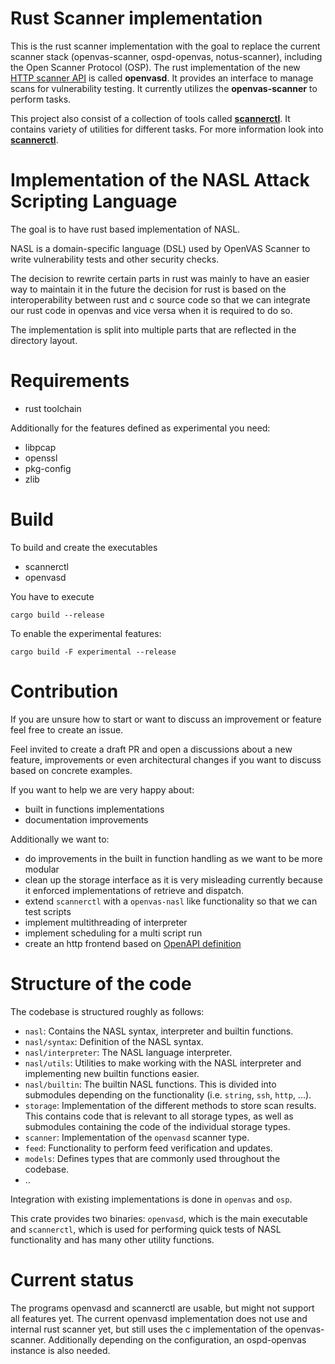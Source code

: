 # Rust Scanner implementation

This is the rust scanner implementation with the goal to replace the current scanner stack
(openvas-scanner, ospd-openvas, notus-scanner), including the Open Scanner Protocol (OSP). The rust implementation of the new [HTTP scanner API](https://greenbone.github.io/scanner-api/) is called
**openvasd**. It provides an interface to manage scans for vulnerability testing. It currently utilizes the **openvas-scanner** to perform tasks.

This project also consist of a collection of tools called [**scannerctl**](./src/scannerctl/README.md). It contains variety of utilities for different tasks. For more information look into [**scannerctl**](./src/scannerctl/README.md).

# Implementation of the NASL Attack Scripting Language

The goal is to have rust based implementation of NASL.

NASL is a domain-specific language (DSL) used by OpenVAS Scanner to write vulnerability tests and other security checks.

The decision to rewrite certain parts in rust was mainly to have an easier way to maintain it in the future the decision for rust is based on the interoperability between rust and c source code so that we can integrate our rust code in openvas and vice versa when it is required to do so.

The implementation is split into multiple parts that are reflected in the directory layout.

# Requirements

- rust toolchain

Additionally for the features defined as experimental you need:

- libpcap
- openssl
- pkg-config
- zlib

# Build

To build and create the executables

- scannerctl
- openvasd

You have to execute
```
cargo build --release
```

To enable the experimental features:

```
cargo build -F experimental --release
```

# Contribution

If you are unsure how to start or want to discuss an improvement or feature feel free to create an issue.

Feel invited to create a draft PR and open a discussions about a new feature, improvements or even architectural changes if you want to discuss based on concrete examples.

If you want to help we are very happy about:

- built in functions implementations
- documentation improvements

Additionally we want to:

- do improvements in the built in function handling as we want to be more modular
- clean up the storage interface as it is very misleading currently because it enforced implementations of retrieve and dispatch.
- extend `scannerctl` with a `openvas-nasl` like functionality so that we can test scripts
- implement multithreading of interpreter
- implement scheduling for a multi script run
- create an http frontend based on [OpenAPI definition](./doc/openapi.yml)

# Structure of the code
The codebase is structured roughly as follows:
- `nasl`: Contains the NASL syntax, interpreter and builtin functions.
- `nasl/syntax`: Definition of the NASL syntax.
- `nasl/interpreter`: The NASL language interpreter.
- `nasl/utils`: Utilities to make working with the NASL interpreter and implementing new builtin functions easier.
- `nasl/builtin`: The builtin NASL functions. This is divided into submodules depending on the functionality (i.e. `string`, `ssh`, `http`, ...).
- `storage`: Implementation of the different methods to store scan results. This contains code that is relevant to all storage types, as well as submodules containing the code of the individual storage types.
- `scanner`: Implementation of the `openvasd` scanner type.
- `feed`: Functionality to perform feed verification and updates.
- `models`: Defines types that are commonly used throughout the codebase.
- ..

Integration with existing implementations is done in `openvas` and `osp`.

This crate provides two binaries: `openvasd`, which is the main executable and `scannerctl`, which is used for performing quick tests of NASL functionality and has many other utility functions.


# Current status

The programs openvasd and scannerctl are usable, but might not support all features yet. The current openvasd implementation does not use and internal rust scanner yet, but still uses the c implementation of the openvas-scanner. Additionally depending on the configuration, an ospd-openvas instance is also needed.
